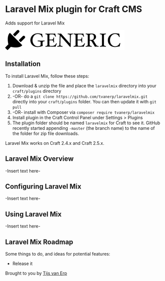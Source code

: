 # Laravel Mix plugin for Craft CMS

Adds support for Laravel Mix

![Screenshot](resources/screenshots/plugin_logo.png)

## Installation

To install Laravel Mix, follow these steps:

1. Download & unzip the file and place the `laravelmix` directory into your `craft/plugins` directory
2.  -OR- do a `git clone https://github.com/tvanerp/laravelmix.git` directly into your `craft/plugins` folder.  You can then update it with `git pull`
3.  -OR- install with Composer via `composer require tvanerp/laravelmix`
4. Install plugin in the Craft Control Panel under Settings > Plugins
5. The plugin folder should be named `laravelmix` for Craft to see it.  GitHub recently started appending `-master` (the branch name) to the name of the folder for zip file downloads.

Laravel Mix works on Craft 2.4.x and Craft 2.5.x.

## Laravel Mix Overview

-Insert text here-

## Configuring Laravel Mix

-Insert text here-

## Using Laravel Mix

-Insert text here-

## Laravel Mix Roadmap

Some things to do, and ideas for potential features:

* Release it

Brought to you by [Tijs van Erp](http://theconceptstore.nl)
